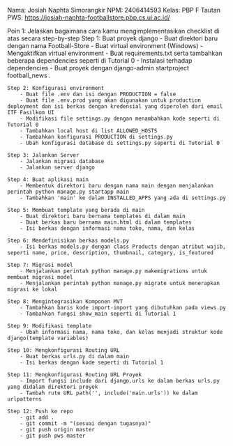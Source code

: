 Nama: Josiah Naphta Simorangkir
NPM: 2406414593
Kelas: PBP F
Tautan PWS: https://josiah-naphta-footballstore.pbp.cs.ui.ac.id/

Poin 1: Jelaskan bagaimana cara kamu mengimplementasikan checklist di atas secara step-by-step
    Step 1: Buat proyek django
        - Buat direktori baru dengan nama Football-Store
        - Buat virtual environment (Windows)
        - Mengaktifkan virtual environment
        - Buat requirements.txt serta tambahkan beberapa dependencies seperti di Tutorial 0
        - Instalasi terhadap dependencies
        - Buat proyek dengan django-admin startproject football_news .
    
    Step 2: Konfigurasi environment
        - Buat file .env dan isi dengan PRODUCTION = false
        - Buat file .env.prod yang akan digunakan untuk production deployment dan isi berkas dengan kredensial yang diperoleh dari email ITF Fasilkom UI
        - Modifikasi file settings.py dengan menambahkan kode seperti di Tutorial 0
        - Tambahkan local host di list ALLOWED_HOSTS
        - Tambahkan konfigurasi PRODUCTION di settings.py
        - Ubah konfigurasi database di settings.py seperti di Tutorial 0
    
    Step 3: Jalankan Server
        - Jalankan migrasi database
        - Jalankan server django

    Step 4: Buat aplikasi main
        - Membentuk direktori baru dengan nama main dengan menjalankan perintah python manage.py startapp main
        - Tambahkan 'main' ke dalam INSTALLED_APPS yang ada di settings.py
    
    Step 5: Membuat template yang berada di main
        - Buat direktori baru bernama templates di dalam main
        - Buat berkas baru bernama main.html di dalam templates
        - Isi berkas dengan informasi nama toko, nama, dan kelas
    
    Step 6: Mendefinisikan berkas models.py
        - Isi berkas models.py dengan class Products dengan atribut wajib, seperti name, price, description, thumbnail, category, is_featured
        
    Step 7: Migrasi model
        - Menjalankan perintah python manage.py makemigrations untuk membuat migrasi model
        - Menjalankan perintah python manage.py migrate untuk menerapkan migrasi ke lokal
    
    Step 8: Mengintegrasikan Komponen MVT
        - Tambahkan baris kode import-import yang dibutuhkan pada views.py
        - Tambahkan fungsi show_main seperti di Tutorial 1

    Step 9: Modifikasi template
        - Ubah informasi nama, nama toko, dan kelas menjadi struktur kode django(template variables)

    Step 10: Mengkonfigurasi Routing URL
        - Buat berkas urls.py di dalam main
        - Isi berkas dengan kode seperti di Tutorial 1

    Step 11: Mengkonfigurasi Routing URL Proyek
        - Import fungsi include dari django.urls ke dalam berkas urls.py yang didalam direktori proyek
        - Tambah rute URL path('', include('main.urls')) ke dalam urlpatterns
    
    Step 12: Push ke repo
        - git add .
        - git commit -m "(sesuai dengan tugasnya)"
        - git push origin master
        - git push pws master

